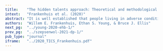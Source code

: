 ```yaml
---
title:    "The hidden talents approach: Theoretical and methodological challenges."
intext:   "Frankenhuis et al. (2020)"
abstract: "It is well established that people living in adverse conditions tend to score lower on a variety of social and cognitive tests. However, recent research shows that people may also develop ‘hidden talents’, that is, mental abilities that are enhanced through adversity. The hidden talents program sets out to document these abilities, their development, and their manifestations in different contexts. Although this approach has led to new insights and findings, it also comes with theoretical and methodological challenges. Here, we discuss six of these challenges. We conclude that the hidden talents approach is promising, but there is much scope for refining ideas and testing assumptions. We discuss our goal to advance this research program with integrity despite the current incentives in science."
authors:  "Willem E. Frankenhuis, Ethan S. Young, & Bruce J. Ellis"
next_pg:  "../young-2020-ehb-1/"
prev_pg:  "../szepsenwol-2021-dp-1/"
pub_type: "journal"
iframe:   "../2020_TICS_Frankenhuis.pdf"
---
```

